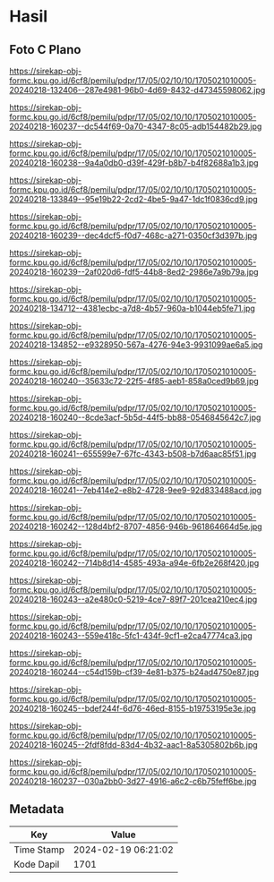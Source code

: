 # Hasil

## Foto C Plano

https://sirekap-obj-formc.kpu.go.id/6cf8/pemilu/pdpr/17/05/02/10/10/1705021010005-20240218-132406--287e4981-96b0-4d69-8432-d47345598062.jpg

https://sirekap-obj-formc.kpu.go.id/6cf8/pemilu/pdpr/17/05/02/10/10/1705021010005-20240218-160237--dc544f69-0a70-4347-8c05-adb154482b29.jpg

https://sirekap-obj-formc.kpu.go.id/6cf8/pemilu/pdpr/17/05/02/10/10/1705021010005-20240218-160238--9a4a0db0-d39f-429f-b8b7-b4f82688a1b3.jpg

https://sirekap-obj-formc.kpu.go.id/6cf8/pemilu/pdpr/17/05/02/10/10/1705021010005-20240218-133849--95e19b22-2cd2-4be5-9a47-1dc1f0836cd9.jpg

https://sirekap-obj-formc.kpu.go.id/6cf8/pemilu/pdpr/17/05/02/10/10/1705021010005-20240218-160239--dec4dcf5-f0d7-468c-a271-0350cf3d397b.jpg

https://sirekap-obj-formc.kpu.go.id/6cf8/pemilu/pdpr/17/05/02/10/10/1705021010005-20240218-160239--2af020d6-fdf5-44b8-8ed2-2986e7a9b79a.jpg

https://sirekap-obj-formc.kpu.go.id/6cf8/pemilu/pdpr/17/05/02/10/10/1705021010005-20240218-134712--4381ecbc-a7d8-4b57-960a-b1044eb5fe71.jpg

https://sirekap-obj-formc.kpu.go.id/6cf8/pemilu/pdpr/17/05/02/10/10/1705021010005-20240218-134852--e9328950-567a-4276-94e3-9931099ae6a5.jpg

https://sirekap-obj-formc.kpu.go.id/6cf8/pemilu/pdpr/17/05/02/10/10/1705021010005-20240218-160240--35633c72-22f5-4f85-aeb1-858a0ced9b69.jpg

https://sirekap-obj-formc.kpu.go.id/6cf8/pemilu/pdpr/17/05/02/10/10/1705021010005-20240218-160240--8cde3acf-5b5d-44f5-bb88-0546845642c7.jpg

https://sirekap-obj-formc.kpu.go.id/6cf8/pemilu/pdpr/17/05/02/10/10/1705021010005-20240218-160241--655599e7-67fc-4343-b508-b7d6aac85f51.jpg

https://sirekap-obj-formc.kpu.go.id/6cf8/pemilu/pdpr/17/05/02/10/10/1705021010005-20240218-160241--7eb414e2-e8b2-4728-9ee9-92d833488acd.jpg

https://sirekap-obj-formc.kpu.go.id/6cf8/pemilu/pdpr/17/05/02/10/10/1705021010005-20240218-160242--128d4bf2-8707-4856-946b-961864664d5e.jpg

https://sirekap-obj-formc.kpu.go.id/6cf8/pemilu/pdpr/17/05/02/10/10/1705021010005-20240218-160242--714b8d14-4585-493a-a94e-6fb2e268f420.jpg

https://sirekap-obj-formc.kpu.go.id/6cf8/pemilu/pdpr/17/05/02/10/10/1705021010005-20240218-160243--a2e480c0-5219-4ce7-89f7-201cea210ec4.jpg

https://sirekap-obj-formc.kpu.go.id/6cf8/pemilu/pdpr/17/05/02/10/10/1705021010005-20240218-160243--559e418c-5fc1-434f-9cf1-e2ca47774ca3.jpg

https://sirekap-obj-formc.kpu.go.id/6cf8/pemilu/pdpr/17/05/02/10/10/1705021010005-20240218-160244--c54d159b-cf39-4e81-b375-b24ad4750e87.jpg

https://sirekap-obj-formc.kpu.go.id/6cf8/pemilu/pdpr/17/05/02/10/10/1705021010005-20240218-160245--bdef244f-6d76-46ed-8155-b19753195e3e.jpg

https://sirekap-obj-formc.kpu.go.id/6cf8/pemilu/pdpr/17/05/02/10/10/1705021010005-20240218-160245--2fdf8fdd-83d4-4b32-aac1-8a5305802b6b.jpg

https://sirekap-obj-formc.kpu.go.id/6cf8/pemilu/pdpr/17/05/02/10/10/1705021010005-20240218-160237--030a2bb0-3d27-4916-a6c2-c6b75feff6be.jpg


## Metadata

| Key        | Value               |
| ---------- | ------------------- |
| Time Stamp | 2024-02-19 06:21:02 |
| Kode Dapil | 1701                |



